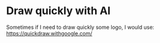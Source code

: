 # Draw quickly with AI
Sometimes if I need to draw quickly some logo, I would use: https://quickdraw.withgoogle.com/
